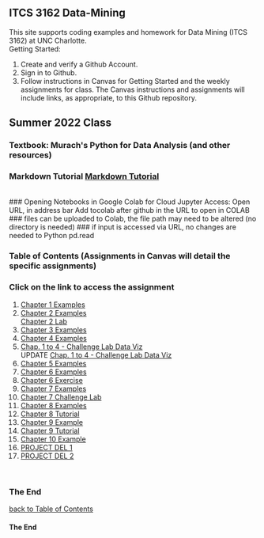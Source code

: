 ## ITCS 3162 Data-Mining
This site supports coding examples and homework for Data Mining (ITCS 3162) at UNC Charlotte.<br>
Getting Started:<br>
1.  Create and verify a Github Account.<br>
2.  Sign in to Github.<br>
3.  Follow instructions in Canvas for Getting Started and the weekly assignments for class. The Canvas instructions and assignments will include links, as appropriate, to this Github repository.<br>

## Summer 2022 Class

### Textbook:  Murach's Python for Data Analysis (and other resources)

### Markdown Tutorial <a href="https://agea.github.io/tutorial.md/">Markdown Tutorial</a>
<br>
### Opening Notebooks in Google Colab for Cloud Jupyter Access:  Open URL, in address bar Add tocolab after github in the URL to open in COLAB<br>
### files can be uploaded to Colab, the file path may need to be altered (no directory is needed)
### if input is accessed via URL, no changes are needed to Python pd.read

<a name="tocb"></a>
### Table of Contents  (Assignments in Canvas will detail the specific assignments)
### Click on the link to access the assignment<br>
1. <a href="https://github.com/catawba-data-mining/CIS-3902-Data-Mining/blob/main/ch01_examples.ipynb">Chapter 1 Examples</a>
2. <a href="https://github.com/catawba-data-mining/CIS-3902-Data-Mining/blob/main/ch02_examples.ipynb">Chapter 2 Examples</a><br>
   <a href="https://github.com/catawba-data-mining/CIS-3902-Data-Mining/blob/main/ex_2-1_mortality.ipynb">Chapter 2 Lab</a>
3. <a href="https://github.com/catawba-data-mining/CIS-3902-Data-Mining/blob/main/ch03_examples.ipynb">Chapter 3 Examples</a>
4. <a href="https://github.com/catawba-data-mining/CIS-3902-Data-Mining/blob/main/ch04_examples.ipynb">Chapter 4 Examples</a>
5. <a href="https://githubtocolab.com/catawba-data-mining/CIS-3902-Data-Mining/blob/main/ChallengeLabDataViz.ipynb">Chap. 1 to 4 - Challenge Lab Data Viz</a><br>
   UPDATE  <a href="https://githubtocolab.com/catawba-data-mining/CIS-3902-Data-Mining/blob/main/ChallengeLabDataViz.ipynb">Chap. 1 to 4 - Challenge Lab Data Viz</a>
6. <a href="https://github.com/catawba-data-mining/CIS-3902-Data-Mining/blob/main/ch05_examples.ipynb">Chapter 5 Examples</a>
7. <a href="https://github.com/catawba-data-mining/CIS-3902-Data-Mining/blob/main/ch06_examples.ipynb">Chapter 6 Examples</a>
8. <a href="https://github.com/catawba-data-mining/CIS-3902-Data-Mining/blob/main/ex_6-1_polls.ipynb">Chapter 6 Exercise</a>
9. <a href="https://github.com/catawba-data-mining/CIS-3902-Data-Mining/blob/main/ch07_examples_for_colab.ipynb">Chapter 7 Examples</a>
10. <a href="https://github.com/catawba-data-mining/CIS-3902-Data-Mining/blob/main/Challenge_Exercise_Airports.ipynb">Chapter 7 Challenge Lab</a>
11. <a href="https://githubtocolab.com/catawba-data-mining/CIS-3902-Data-Mining/blob/main/ch08_examples.ipynb">Chapter 8 Examples</a>
12. <a href="https://githubtocolab.com/catawba-data-mining/CIS-3902-Data-Mining/blob/main/ex_8_1_fires.ipynb">Chapter 8 Tutorial</a>
13. <a href="https://githubtocolab.com/catawba-data-mining/CIS-3902-Data-Mining/blob/main/ch09_examples.ipynb">Chapter 9 Example</a>
14. <a href="https://githubtocolab.com/catawba-data-mining/CIS-3902-Data-Mining/blob/main/ex_9-1_stocks.ipynb">Chapter 9 Tutorial</a>
15. <a href="https://githubtocolab.com/catawba-data-mining/CIS-3902-Data-Mining/blob/main/ch10_examples.ipynb">Chapter 10 Example</a>
16. <a href="https://github.com/catawba-data-mining/CIS-3902-Data-Mining/blob/main/SPR_22_Project_Deliverable_1_Detecting_Shark_Presence.ipynb">PROJECT DEL 1</a>
17. <a href="https://github.com/catawba-data-mining/CIS-3902-Data-Mining/blob/main/SPR_22_Project_Deliverable_2_Association_Rules.ipynb">PROJECT DEL 2</a>

<br>

### The End

[ back to Table of Contents](#toc)
<br>

#### The End
